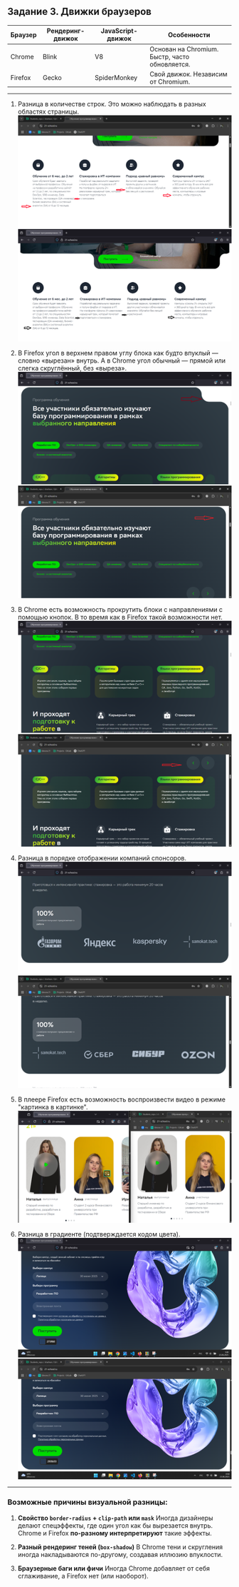 ## Задание 3. Движки браузеров 

| Браузер | Рендеринг-движок | JavaScript-движок | Особенности                                    |
| ------- | ---------------- | ----------------- | ---------------------------------------------- |
| Chrome  | Blink            | V8                | Основан на Chromium. Быстр, часто обновляется. |
| Firefox | Gecko            | SpiderMonkey      | Свой движок. Независим от Chromium.            |
---
1. Разница в количестве строк. Это можно наблюдать в разных  областях страницы.
![1](images/t3/1.png)
![1](images/t3/11.png)

2. В Firefox угол в верхнем правом углу блока как будто впуклый — словно «вырезан» внутрь. А в Chrome угол обычный — прямой или слегка скруглённый, без «выреза».
![2](images/t3/2.png)
![2](images/t3/22.png)  

3. В Chrome есть возможность прокрутить блоки с направлениями с помощью кнопок. В то время как в Firefox  такой возможности нет. 
![3](images/t3/33.png)
![3](images/t3/3.png)  

4. Разница в  порядке отображении компаний спонсоров.
![4](images/t3/44.png)
![4](images/t3/4.png)  


5. В плеере Firefox есть возможность  воспроизвести  видео в режиме "картинка в картинке".
![5](images/t3/5.png)  

6. Разница в градиенте (подтверждается кодом цвета).
![6](images/t3/66.png)
![6](images/t3/6.png)

---


### Возможные причины визуальной разницы:

1. **Свойство `border-radius` + `clip-path` или `mask`**
   Иногда дизайнеры делают спецэффекты, где один угол как бы вырезается внутрь.
   Chrome и Firefox **по-разному интерпретируют** такие эффекты.

2. **Разный рендеринг теней (`box-shadow`)**
   В Chrome тени и скругления иногда накладываются по-другому, создавая иллюзию впуклости.

3. **Браузерные баги или фичи**
   Иногда Chrome добавляет от себя сглаживание, а Firefox нет (или наоборот).
